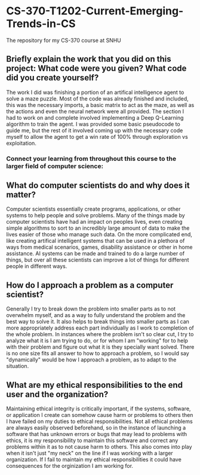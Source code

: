 # CS-370-T1202-Current-Emerging-Trends-in-CS
The repository for my CS-370 course at SNHU

## Briefly explain the work that you did on this project: What code were you given? What code did you create yourself?
The work I did was finishing a portion of an artifical intelligence agent to solve a maze puzzle. Most of the code was already finished and included, this was the necessary imports, a basic matrix to act as the maze, as well as the actions and even the neural network were all provided. The section I had to work on and complete involved implementing a Deep Q-Learning algorithm to train the agent. I was provided some basic pseudocode to guide me, but the rest of it involved coming up with the necessary code myself to allow the agent to get a win rate of 100% through exploration vs exploitation.


### Connect your learning from throughout this course to the larger field of computer science:

## What do computer scientists do and why does it matter?

Computer scientists essentially create programs, applications, or other systems to help people and solve problems. Many of the things made by computer scientists have had an impact on peoples lives, even creating simple algorithms to sort to an incredibly large amount of data to make the lives easier of those who manage such data. On the more complicated end, like creating artifical intelligent systems that can be used in a plethora of ways from medical scenarios, games, disability assistance or other in home assistance. AI systems can be made and trained to do a large number of things, but over all these scientists can improve a lot of things for different people in different ways.

## How do I approach a problem as a computer scientist?

Generally I try to break down the problem into smaller parts as to not overwhelm myself, and as a way to fully understand the problem and the best way to solve it. It also helps to break things into smaller parts as I can more appropriately address each part individually as I work to completion of the whole problem. In instances where the problem isn't so clear cut, I try to analyze what it is I am trying to do, or for whom I am "working" for to help with their problem and figure out what it is they specially want solved. There is no one size fits all answer to how to approach a problem, so I would say "dynamically" would be how I approach a problem, as to adapt to the situation.

## What are my ethical responsibilities to the end user and the organization?
Maintaining ethical integrity is critically important, if the systems, software, or application I create can somehow cause harm or problems to others then I have failed on my duties to ethical responsibilities. Not all ethical problems are always easily observed beforehand, so in the instance of launching a software that has unknown errors or bugs that may lead to problems with ethics, it is my responsibility to maintain this software and correct any problems within it as to not cause harm to others. This also comes into play when it isn't just "my neck" on the line if I was working with a larger organization. If I fail to maintain my ethical responsibilities it could have consequences for the orginization I am working for.
